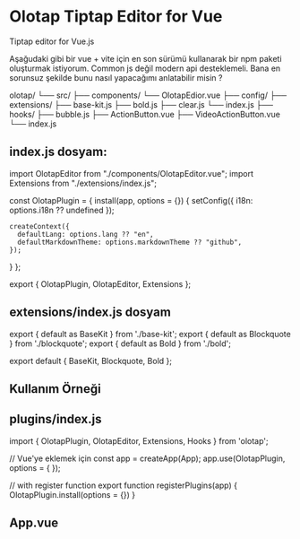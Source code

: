
# Olotap Tiptap Editor for Vue

Tiptap editor for Vue.js


Aşağudaki gibi bir vue + vite için en son sürümü kullanarak bir npm paketi oluşturmak istiyorum. Common js değil modern api desteklemeli. Bana en sorunsuz şekilde bunu nasıl yapacağımı anlatabilir misin ?

olotap/
└── src/
    ├── components/
    	└── OlotapEdior.vue
    ├── config/
    ├── extensions/
    	├── base-kit.js
    	├── bold.js
    	├── clear.js
    	└── index.js
    ├── hooks/
    ├── bubble.js
    ├── ActionButton.vue
    ├── VideoActionButton.vue
    └── index.js


index.js dosyam:
------------------------------------------

import OlotapEditor from "./components/OlotapEditor.vue";
import Extensions from "./extensions/index.js";

const OlotapPlugin = {
  install(app, options = {}) {
    setConfig({
      i18n: options.i18n ?? undefined
    });

    createContext({
      defaultLang: options.lang ?? "en",
      defaultMarkdownTheme: options.markdownTheme ?? "github",
    });
  }
};

export { OlotapPlugin, OlotapEditor, Extensions };


extensions/index.js dosyam
-----------------------------------------

export { default as BaseKit } from './base-kit';
export { default as Blockquote } from './blockquote';
export { default as Bold } from './bold';

export default {
  BaseKit,
  Blockquote,
  Bold
};


Kullanım Örneği
------------------------------------------

plugins/index.js
------------------------------------------

import { OlotapPlugin, OlotapEditor, Extensions, Hooks } from 'olotap';

// Vue'ye eklemek için
const app = createApp(App);
app.use(OlotapPlugin, options = {  });

// with register function
export function registerPlugins(app) {
    OlotapPlugin.install(options = {})
}

App.vue
------------------------------------------

<template>
  <div>
    <!-- Vite ve Vue logoları -->
    <a href="https://vite.dev" target="_blank">
      <img src="/vite.svg" class="logo" alt="Vite logo" />
    </a>
    <a href="https://vuejs.org/" target="_blank">
      <img src="./assets/vue.svg" class="logo vue" alt="Vue logo" />
    </a>

    <OlotapEditor 
      v-if="extensions.length > 0"
      :extensions="extensions"
      ref="editorRef"
      :key="editorKey"
      v-model="model.contentJson"
      v-model:markdown-theme="markdownTheme"
      output="json"
      :outlined="true"
      :error-messages="errorMessages"
      rounded
      :min-height="600"
      max-width="900"
      @change="onChange"
    >
    </OlotapEditor>

    <!-- Düzenleyici içeriğini gösterme -->
    <div class="content">
      <h3>Editor Content:</h3>
      <pre>{{ editorContent }}</pre>
    </div>
  </div>
</template>

<script>
import { OlotapEditor, Extensions } from "olotap";

const {
  BaseKit,
  History,
  Bold,
} = Extensions;


export default {
  name: 'App',
  components: {
    OlotapEditor
  },
  data() {
    return {
      model: {
        contentJson: null
      },
      errorMessages: [],
      markdownTheme: null,
      editorKey: "",
      extensions: null,
      editorContent: ''
    };
  },
  created() {
    this.extensions = [
      BaseKit.configure({
        placeholder: {
          placeholder: this.$t("editor.placeholder")
        },
        bubble: {
          // default config
          list: {
            image: [ 'float-left', 'float-none', 'float-right', 'divider', 'image-size-small', 'image-size-medium', 'image-size-large', 'divider', 'textAlign', 'divider', 'image', 'image-aspect-ratio', 'remove'],
            text: ['bold', 'italic', 'underline', 'strike', 'divider', 'color', 'highlight', 'textAlign', 'divider', 'link'],
            video: ['video', 'video-size-small', 'video-size-medium', 'video-size-large', 'remove']
          },
          defaultBubbleList: editor => {
            // You can customize the bubble menu here
            const defaultBubble = defaultBubbleList(editor)
            return defaultBubble; // default customize bubble list
          }
        }
      }),
    ];

  },
  methods: {
    onChange(val) {

    }
  }
};
</script>